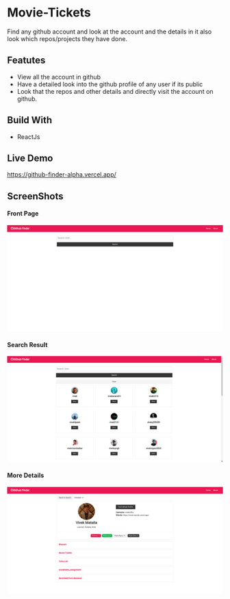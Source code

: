 # Movie-Tickets

Find any github account and look at the account and the details in it also look which repos/projects they have done.

## Featutes

- View all the account in github
- Have a detailed look into the github profile of any user if its public
- Look that the repos and other details and directly visit the account on github.

## Build With

- ReactJs

## Live Demo

https://github-finder-alpha.vercel.app/

## ScreenShots

#### Front Page

![Front Page](./images/pic_1.png)

#### Search Result

![Search Result](./images/pic_2.png)

#### More Details

![More Details](./images/pic_3.png)
